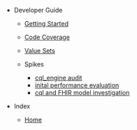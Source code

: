- Developer Guide

  - [Getting Started](dev-guide/getting-started.md)
  - [Code Coverage](dev-guide/code-coverage.md)
  - [Value Sets](dev-guide/value-sets.md)

  - Spikes
    - [cql_engine audit](dev-guide/spikes/cql-engine-audit.md)
    - [inital performance evaluation](dev-guide/spikes/initial-performance-evaluation.md)
    - [cql and FHIR model investigation](dev-guide/spikes/cql-fhir-parameter-investigation.md)

- Index

  - [Home](/)


